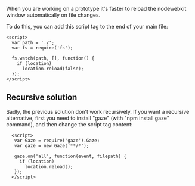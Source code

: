 When you are working on a prototype it's faster to reload the nodewebkit window
automatically on file changes.

To do this, you can add this script tag to the end of your main file:

```
<script>
  var path = './';
  var fs = require('fs');
  
  fs.watch(path, [], function() {
    if (location)
      location.reload(false);
  });
</script>
```

## Recursive solution

Sadly, the previous solution don't work recursively. If you want a recursive
alternative, first you need to install "gaze" (with "npm install gaze" command), and
then change the script tag content:

```
  <script>
   var Gaze = require('gaze').Gaze;
   var gaze = new Gaze('**/*');

   gaze.on('all', function(event, filepath) {
     if (location)
       location.reload();
   });
  </script>
```